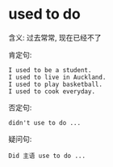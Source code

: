 # used to do

含义: 过去常常, 现在已经不了



肯定句:
```text
I used to be a student.
I used to live in Auckland.
I used to play basketball.
I used to cook everyday.
```


否定句:
```text
didn't use to do ...
```


疑问句:
```text
Did 主语 use to do ...
```
